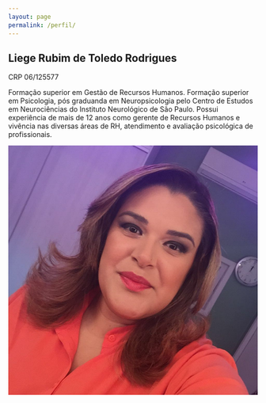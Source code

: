 ```yaml
---
layout: page
permalink: /perfil/
---
```

<div class="home-perfil">
	<div class="texto-home-perfil">
		<section div="curriculo-liege-toledo">
			<h1 class="texto-titulo-perfil">Liege Rubim de Toledo Rodrigues </h1>
				<div class="separador-titulo-perfil"></div>
			<div class="numero-crp-perfil"> CRP 06/125577 </div>
			<article class="paragrafo-perfil"> 
				<p> Formação superior em Gestão de Recursos Humanos. 
				 Formação superior em Psicologia, pós graduanda em Neuropsicologia pelo Centro de Estudos em Neurociências do Instituto Neurológico de São Paulo.
				Possui experiência de mais de 12 anos como gerente de Recursos Humanos e vivência nas diversas áreas de RH, atendimento e avaliação psicológica de profissionais. </p>
			</article>
		</section>
		<img class="img-perfil" src="/imgs/liege-toledo-perfil.jpg">
	</div>
</div>	